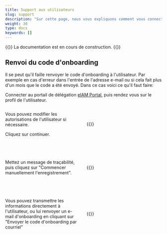 ```yaml
---
title: Support aux utilisateurs
slug: support
description: "Sur cette page, nous vous expliquons comment vous connecter au portail de délégation eIAM et comment gérer les utilisateurs depuis cette page. Cette tâche ne concerne que les responsables des cantons (KT_Superuser)."
weight: 30
type: docs
keywords: []
---
```


{{<alert color="info">}}
La documentation est en cours de construction.
{{</alert>}}



## Renvoi du code d'onboarding

Il se peut qu'il faille renvoyer le code d'onboarding à l'utilisateur. Par exemple en cas d'erreur dans l'entrée de l'adresse e-mail ou si cela fait plus d'un mois que le code a été envoyé. Dans ce cas voici ce qu'il faut faire: 

Connecter au portail de délégation <a href="https://www.portal.eiam.admin.ch/portal/adminservice/app/home">eIAM Portal</a>, puis rendez vous sur le profil de l'utilisateur. 

<!-- 1eme paire de colonnes -->

<div style="display: flex; justify-content: space-between; align-items: center;">

<div style="flex: 1; padding-right: 10px;">
<!-- First column content goes here -->
<p>
Vous pouvez modifier les autorisations de l'utilisateur si nécessaire. 
</p>

<p>
Cliquez sur continuer.
</p>
</div>

<div style="flex: 1; padding-left: 10px;">
<!-- Second column content goes here -->
{{<insertImage image="continuer_fr.png" class="bord taille">}}
</div>
</div>

&nbsp;

<!-- 2eme paire de colonnes -->

<div style="display: flex; justify-content: space-between; align-items: center;">

<div style="flex: 1; padding-right: 10px;">
<!-- First column content goes here -->
<p>
Mettez un message de traçabilité, puis cliquez sur "Commencer manuellement l'enregistrement". 
</p>
</div>

<div style="flex: 1; padding-left: 10px;">
<!-- Second column content goes here -->
{{<insertImage image="enreg_manu_fr.png" class="bord taille">}}
</div>
</div>

&nbsp;

<!-- 3eme paire de colonnes -->

<div style="display: flex; justify-content: space-between; align-items: center;">

<div style="flex: 1; padding-right: 10px;">
<!-- First column content goes here -->
<p>
Vous pouvez transmettre les informations directement à l'utilisateur, ou lui renvoyer un e-mail d'onboarding en cliquant sur "Envoyer le code d'onboarding par courriel"
</p>
</div>

<div style="flex: 1; padding-left: 10px;">
<!-- Second column content goes here -->
{{<insertImage image="onboarding_fr.png" class="bord taille">}}
</div>
</div>

&nbsp;